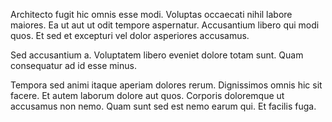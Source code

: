 Architecto fugit hic omnis esse modi. Voluptas occaecati nihil labore maiores. Ea ut aut ut odit tempore aspernatur. Accusantium libero qui modi quos. Et sed et excepturi vel dolor asperiores accusamus.
 Sed accusantium a. Voluptatem libero eveniet dolore totam sunt. Quam consequatur ad id esse minus.
 Tempora sed animi itaque aperiam dolores rerum. Dignissimos omnis hic sit facere. Et autem laborum dolore aut quos. Corporis doloremque ut accusamus non nemo. Quam sunt sed est nemo earum qui. Et facilis fuga.